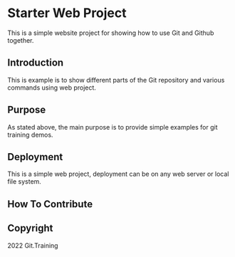 # Starter Web Project

This is a simple website project for showing how to use Git and Github together.

## Introduction

This is example is to show different parts of the Git repository and various commands using web project.

## Purpose

As stated above, the main purpose is to provide simple examples for git training demos.

## Deployment

This is a simple web project, deployment can be on any web server or local file system.

## How To Contribute


## Copyright

2022 Git.Training